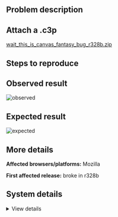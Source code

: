 ## Problem description



## Attach a .c3p

[wait_this_is_canvas_fantasy_bug_r328b.zip](https://github.com/WilsonPercival/WilsonPercival/files/10560691/wait_this_is_canvas_fantasy_bug_r328b.zip)

## Steps to reproduce



## Observed result

![observed](https://user-images.githubusercontent.com/91274932/216138232-b54bfdeb-26de-4bd3-8a34-5dd74bd5fd1b.png)

## Expected result

![expected](https://user-images.githubusercontent.com/91274932/216138257-a3e2214b-c602-459a-bc66-c0b274409df8.png)

## More details



**Affected browsers/platforms:** Mozilla

**First affected release:** broke in r328b

## System details

<details><summary>View details</summary>


Platform information

Product: Construct 3 r328 (beta)
Browser: Firefox 109.0
Browser engine: Gecko
Context: browser
Operating system: Windows 7
Device type: desktop
Device pixel ratio: 1
Logical CPU cores: 2
Approx. device memory: (unavailable)
User agent: Mozilla/5.0 (Windows NT 6.1; Win64; x64; rv:109.0) Gecko/20100101 Firefox/109.0
Language setting: en-US
Local storage

Storage quota (approx): 9.8 gb
Storage usage (approx): 75 mb (0.7%)
Persistant storage: No
Browser support notes

This list contains missing features that are not required, but could improve performance or user experience if supported.

    Rendering multiple on-screen Layout Views is slow in Firefox due to bug 1163426
    The Clipboard API is not supported. Some clipboard features may be unavailable.
    UI effects are disabled in settings.
    Determining input device capabilities is not supported.

WebGL information

Version string: WebGL 2.0
Numeric version: 2
Supports NPOT textures: yes
Supports GPU profiling: no
Supports highp precision: yes
Vendor: Google Inc. (Intel)
Renderer: ANGLE (Intel, Intel(R) HD Graphics Direct3D11 vs_5_0 ps_5_0)
Major performance caveat: no
Maximum texture size: 16384
Point size range: 1 to 1024
Extensions:

    EXT_color_buffer_float
    EXT_float_blend
    EXT_texture_compression_bptc
    EXT_texture_compression_rgtc
    EXT_texture_filter_anisotropic
    OES_draw_buffers_indexed
    OES_texture_float_linear
    OVR_multiview2
    WEBGL_compressed_texture_s3tc
    WEBGL_compressed_texture_s3tc_srgb
    WEBGL_debug_renderer_info
    WEBGL_debug_shaders
    WEBGL_lose_context

Audio information

System sample rate: 48000 Hz
Output channels: 2
Output interpretation: speakers
Supported decode formats:

    WebM Opus (audio/webm; codecs=opus)
    Ogg Opus (audio/ogg; codecs=opus)
    WebM Vorbis (audio/webm; codecs=vorbis)
    Ogg Vorbis (audio/ogg; codecs=vorbis)
    MPEG-4 AAC (audio/mp4; codecs=mp4a.40.5)
    MP3 (audio/mpeg)
    FLAC (audio/flac)
    PCM WAV (audio/wav; codecs=1)

Supported encode formats:

    WebM Opus (audio/webm; codecs=opus)
    Ogg Opus (audio/ogg; codecs=opus)

Video information

Supported decode formats:

    WebM AV1 (video/webm; codecs=av01.0.00M.08)
    MP4 AV1 (video/mp4; codecs=av01.0.00M.08)
    WebM VP9 (video/webm; codecs=vp9)
    WebM VP8 (video/webm; codecs=vp8)
    Ogg Theora (video/ogg; codecs=theora)
    H.264 (video/mp4; codecs=avc1.42E01E)

Supported encode formats:

    WebM VP8 (video/webm; codecs=vp8)



</details>

